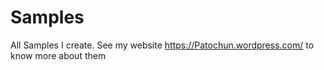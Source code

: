 # Samples
All Samples I create. See my website https://Patochun.wordpress.com/ to know more about them
